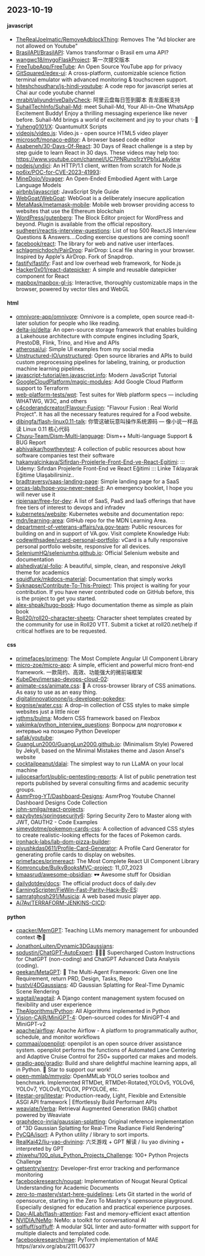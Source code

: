 ## 2023-10-19

#### javascript
* [TheRealJoelmatic/RemoveAdblockThing](https://github.com/TheRealJoelmatic/RemoveAdblockThing): Removes The "Ad blocker are not allowed on Youtube"
* [BrasilAPI/BrasilAPI](https://github.com/BrasilAPI/BrasilAPI): Vamos transformar o Brasil em uma API?
* [wangwc18/mygoFlaskProject](https://github.com/wangwc18/mygoFlaskProject): 第一次提交版本
* [FreeTubeApp/FreeTube](https://github.com/FreeTubeApp/FreeTube): An Open Source YouTube app for privacy
* [GitSquared/edex-ui](https://github.com/GitSquared/edex-ui): A cross-platform, customizable science fiction terminal emulator with advanced monitoring & touchscreen support.
* [hiteshchoudhary/js-hindi-youtube](https://github.com/hiteshchoudhary/js-hindi-youtube): A code repo for javascript series at Chai aur code youtube channel
* [mrabit/aliyundriveDailyCheck](https://github.com/mrabit/aliyundriveDailyCheck): 阿里云盘每日签到脚本 青龙面板支持
* [SuhailTechInfo/Suhail-Md](https://github.com/SuhailTechInfo/Suhail-Md): meet Suhail-Md, Your All-in-One WhatsApp Excitement Buddy! Enjoy a thrilling messaging experience like never before. Suhail-Md brings a world of excitement and joy to your chats ✨🤖
* [Yuheng0101/X](https://github.com/Yuheng0101/X): QuantumultX Scripts
* [videojs/video.js](https://github.com/videojs/video.js): Video.js - open source HTML5 video player
* [microsoft/monaco-editor](https://github.com/microsoft/monaco-editor): A browser based code editor
* [Asabeneh/30-Days-Of-React](https://github.com/Asabeneh/30-Days-Of-React): 30 Days of React challenge is a step by step guide to learn React in 30 days. These videos may help too: https://www.youtube.com/channel/UC7PNRuno1rzYPb1xLa4yktw
* [nodejs/undici](https://github.com/nodejs/undici): An HTTP/1.1 client, written from scratch for Node.js
* [po6ix/POC-for-CVE-2023-41993](https://github.com/po6ix/POC-for-CVE-2023-41993): 
* [MineDojo/Voyager](https://github.com/MineDojo/Voyager): An Open-Ended Embodied Agent with Large Language Models
* [airbnb/javascript](https://github.com/airbnb/javascript): JavaScript Style Guide
* [WebGoat/WebGoat](https://github.com/WebGoat/WebGoat): WebGoat is a deliberately insecure application
* [MetaMask/metamask-mobile](https://github.com/MetaMask/metamask-mobile): Mobile web browser providing access to websites that use the Ethereum blockchain
* [WordPress/gutenberg](https://github.com/WordPress/gutenberg): The Block Editor project for WordPress and beyond. Plugin is available from the official repository.
* [sudheerj/reactjs-interview-questions](https://github.com/sudheerj/reactjs-interview-questions): List of top 500 ReactJS Interview Questions & Answers....Coding exercise questions are coming soon!!
* [facebook/react](https://github.com/facebook/react): The library for web and native user interfaces.
* [schlagmichdoch/PairDrop](https://github.com/schlagmichdoch/PairDrop): PairDrop: Local file sharing in your browser. Inspired by Apple's AirDrop. Fork of Snapdrop.
* [fastify/fastify](https://github.com/fastify/fastify): Fast and low overhead web framework, for Node.js
* [Hacker0x01/react-datepicker](https://github.com/Hacker0x01/react-datepicker): A simple and reusable datepicker component for React
* [mapbox/mapbox-gl-js](https://github.com/mapbox/mapbox-gl-js): Interactive, thoroughly customizable maps in the browser, powered by vector tiles and WebGL

#### html
* [omnivore-app/omnivore](https://github.com/omnivore-app/omnivore): Omnivore is a complete, open source read-it-later solution for people who like reading.
* [delta-io/delta](https://github.com/delta-io/delta): An open-source storage framework that enables building a Lakehouse architecture with compute engines including Spark, PrestoDB, Flink, Trino, and Hive and APIs
* [atherosai/ui](https://github.com/atherosai/ui): Simple UI examples from my social media
* [Unstructured-IO/unstructured](https://github.com/Unstructured-IO/unstructured): Open source libraries and APIs to build custom preprocessing pipelines for labeling, training, or production machine learning pipelines.
* [javascript-tutorial/en.javascript.info](https://github.com/javascript-tutorial/en.javascript.info): Modern JavaScript Tutorial
* [GoogleCloudPlatform/magic-modules](https://github.com/GoogleCloudPlatform/magic-modules): Add Google Cloud Platform support to Terraform
* [web-platform-tests/wpt](https://github.com/web-platform-tests/wpt): Test suites for Web platform specs — including WHATWG, W3C, and others
* [c4coderandcreator/Flavour-Fusion](https://github.com/c4coderandcreator/Flavour-Fusion): "Flavour Fusion : Real World Project". It has all the necessary features required for a Food website.
* [dibingfa/flash-linux0.11-talk](https://github.com/dibingfa/flash-linux0.11-talk): 你管这破玩意叫操作系统源码 — 像小说一样品读 Linux 0.11 核心代码
* [Chuyu-Team/Dism-Multi-language](https://github.com/Chuyu-Team/Dism-Multi-language): Dism++ Multi-language Support & BUG Report
* [abhivaikar/howtheytest](https://github.com/abhivaikar/howtheytest): A collection of public resources about how software companies test their software
* [hakanyalcinkaya/Sifirdan-Projelerle-Front-End-ve-React-Egitimi](https://github.com/hakanyalcinkaya/Sifirdan-Projelerle-Front-End-ve-React-Egitimi): ::: Udemy: Sıfırdan Projelerle Front-End ve React Eğitimi ::: Linke Tıklayarak Eğitime Ulaşabilirsiniz..
* [bradtraversy/saas-landing-page](https://github.com/bradtraversy/saas-landing-page): Simple landing page for a SaaS
* [orcas-lab/hope-you-never-need-it](https://github.com/orcas-lab/hope-you-never-need-it): An emergency booklet, I hope you will never use it
* [ripienaar/free-for-dev](https://github.com/ripienaar/free-for-dev): A list of SaaS, PaaS and IaaS offerings that have free tiers of interest to devops and infradev
* [kubernetes/website](https://github.com/kubernetes/website): Kubernetes website and documentation repo:
* [mdn/learning-area](https://github.com/mdn/learning-area): GitHub repo for the MDN Learning Area.
* [department-of-veterans-affairs/va.gov-team](https://github.com/department-of-veterans-affairs/va.gov-team): Public resources for building on and in support of VA.gov. Visit complete Knowledge Hub:
* [codewithsadee/vcard-personal-portfolio](https://github.com/codewithsadee/vcard-personal-portfolio): vCard is a fully responsive personal portfolio website, responsive for all devices.
* [SeleniumHQ/seleniumhq.github.io](https://github.com/SeleniumHQ/seleniumhq.github.io): Official Selenium website and documentation
* [alshedivat/al-folio](https://github.com/alshedivat/al-folio): A beautiful, simple, clean, and responsive Jekyll theme for academics
* [squidfunk/mkdocs-material](https://github.com/squidfunk/mkdocs-material): Documentation that simply works
* [Syknapse/Contribute-To-This-Project](https://github.com/Syknapse/Contribute-To-This-Project): This project is waiting for your contribution. If you have never contributed code on GitHub before, this is the project to get you started.
* [alex-shpak/hugo-book](https://github.com/alex-shpak/hugo-book): Hugo documentation theme as simple as plain book
* [Roll20/roll20-character-sheets](https://github.com/Roll20/roll20-character-sheets): Character sheet templates created by the community for use in Roll20 VTT. Submit a ticket at roll20.net/help if critical hotfixes are to be requested.

#### css
* [primefaces/primeng](https://github.com/primefaces/primeng): The Most Complete Angular UI Component Library
* [micro-zoe/micro-app](https://github.com/micro-zoe/micro-app): A simple, efficient and powerful micro front-end framework. 一款简约、高效、功能强大的微前端框架
* [KubeDev/imersao-devops-cloud-02](https://github.com/KubeDev/imersao-devops-cloud-02): 
* [animate-css/animate.css](https://github.com/animate-css/animate.css): 🍿 A cross-browser library of CSS animations. As easy to use as an easy thing.
* [digitalinnovationone/js-developer-pokedex](https://github.com/digitalinnovationone/js-developer-pokedex): 
* [kognise/water.css](https://github.com/kognise/water.css): A drop-in collection of CSS styles to make simple websites just a little nicer
* [jgthms/bulma](https://github.com/jgthms/bulma): Modern CSS framework based on Flexbox
* [yakimka/python_interview_questions](https://github.com/yakimka/python_interview_questions): Вопросы для подготовки к интервью на позицию Python Developer
* [safak/youtube](https://github.com/safak/youtube): 
* [GuangLun2000/GuangLun2000.github.io](https://github.com/GuangLun2000/GuangLun2000.github.io): (Minimalism Style) Powered by Jekyll, based on the Minimal Mistakes theme and Jason Ansel's website
* [cocktailpeanut/dalai](https://github.com/cocktailpeanut/dalai): The simplest way to run LLaMA on your local machine
* [juliocesarfort/public-pentesting-reports](https://github.com/juliocesarfort/public-pentesting-reports): A list of public penetration test reports published by several consulting firms and academic security groups.
* [AsmrProg-YT/Dashboard-Designs](https://github.com/AsmrProg-YT/Dashboard-Designs): AsmrProg Youtube Channel Dashboard Designs Code Collection
* [john-smilga/react-projects](https://github.com/john-smilga/react-projects): 
* [eazybytes/springsecurity6](https://github.com/eazybytes/springsecurity6): Spring Security Zero to Master along with JWT, OAUTH2 - Code Examples
* [simeydotme/pokemon-cards-css](https://github.com/simeydotme/pokemon-cards-css): A collection of advanced CSS styles to create realistic-looking effects for the faces of Pokemon cards.
* [ironhack-labs/lab-dom-pizza-builder](https://github.com/ironhack-labs/lab-dom-pizza-builder): 
* [piyushkdas0611/Profile-Card-Generator](https://github.com/piyushkdas0611/Profile-Card-Generator): A Profile Card Generator for generating profile cards to display on websites.
* [primefaces/primereact](https://github.com/primefaces/primereact): The Most Complete React UI Component Library
* [Komroncube/BulkyBooksMVC-project](https://github.com/Komroncube/BulkyBooksMVC-project): 11_07_2023
* [kmaasrud/awesome-obsidian](https://github.com/kmaasrud/awesome-obsidian): 🕶️ Awesome stuff for Obsidian
* [dailydotdev/docs](https://github.com/dailydotdev/docs): The official product docs of daily.dev
* [EarningScripter/FieWin-Fast-Parity-Hack-By-ES](https://github.com/EarningScripter/FieWin-Fast-Parity-Hack-By-ES): 
* [samratghosh291/Musicia](https://github.com/samratghosh291/Musicia): A web based music player app.
* [Aj7Ay/TERRAFORM-JENKINS-CICD](https://github.com/Aj7Ay/TERRAFORM-JENKINS-CICD): 

#### python
* [cpacker/MemGPT](https://github.com/cpacker/MemGPT): Teaching LLMs memory management for unbounded context 📚🦙
* [JonathonLuiten/Dynamic3DGaussians](https://github.com/JonathonLuiten/Dynamic3DGaussians): 
* [spdustin/ChatGPT-AutoExpert](https://github.com/spdustin/ChatGPT-AutoExpert): 🚀🧠💬 Supercharged Custom Instructions for ChatGPT (non-coding) and ChatGPT Advanced Data Analysis (coding).
* [geekan/MetaGPT](https://github.com/geekan/MetaGPT): 🌟 The Multi-Agent Framework: Given one line Requirement, return PRD, Design, Tasks, Repo
* [hustvl/4DGaussians](https://github.com/hustvl/4DGaussians): 4D Gaussian Splatting for Real-Time Dynamic Scene Rendering
* [wagtail/wagtail](https://github.com/wagtail/wagtail): A Django content management system focused on flexibility and user experience
* [TheAlgorithms/Python](https://github.com/TheAlgorithms/Python): All Algorithms implemented in Python
* [Vision-CAIR/MiniGPT-4](https://github.com/Vision-CAIR/MiniGPT-4): Open-sourced codes for MiniGPT-4 and MiniGPT-v2
* [apache/airflow](https://github.com/apache/airflow): Apache Airflow - A platform to programmatically author, schedule, and monitor workflows
* [commaai/openpilot](https://github.com/commaai/openpilot): openpilot is an open source driver assistance system. openpilot performs the functions of Automated Lane Centering and Adaptive Cruise Control for 250+ supported car makes and models.
* [gradio-app/gradio](https://github.com/gradio-app/gradio): Build and share delightful machine learning apps, all in Python. 🌟 Star to support our work!
* [open-mmlab/mmyolo](https://github.com/open-mmlab/mmyolo): OpenMMLab YOLO series toolbox and benchmark. Implemented RTMDet, RTMDet-Rotated,YOLOv5, YOLOv6, YOLOv7, YOLOv8,YOLOX, PPYOLOE, etc.
* [litestar-org/litestar](https://github.com/litestar-org/litestar): Production-ready, Light, Flexible and Extensible ASGI API framework | Effortlessly Build Performant APIs
* [weaviate/Verba](https://github.com/weaviate/Verba): Retrieval Augmented Generation (RAG) chatbot powered by Weaviate
* [graphdeco-inria/gaussian-splatting](https://github.com/graphdeco-inria/gaussian-splatting): Original reference implementation of "3D Gaussian Splatting for Real-Time Radiance Field Rendering"
* [PyCQA/isort](https://github.com/PyCQA/isort): A Python utility / library to sort imports.
* [RealKai42/liu-yao-divining](https://github.com/RealKai42/liu-yao-divining): 六爻游戏 + GPT 解读 / liu yao divining + interpreted by GPT
* [zhiwehu/100_plus_Python_Projects_Challenge](https://github.com/zhiwehu/100_plus_Python_Projects_Challenge): 100+ Python Projects Challenge
* [getsentry/sentry](https://github.com/getsentry/sentry): Developer-first error tracking and performance monitoring
* [facebookresearch/nougat](https://github.com/facebookresearch/nougat): Implementation of Nougat Neural Optical Understanding for Academic Documents
* [zero-to-mastery/start-here-guidelines](https://github.com/zero-to-mastery/start-here-guidelines): Lets Git started in the world of opensource, starting in the Zero To Mastery's opensource playground. Especially designed for education and practical experience purposes.
* [Dao-AILab/flash-attention](https://github.com/Dao-AILab/flash-attention): Fast and memory-efficient exact attention
* [NVIDIA/NeMo](https://github.com/NVIDIA/NeMo): NeMo: a toolkit for conversational AI
* [sqlfluff/sqlfluff](https://github.com/sqlfluff/sqlfluff): A modular SQL linter and auto-formatter with support for multiple dialects and templated code.
* [facebookresearch/mae](https://github.com/facebookresearch/mae): PyTorch implementation of MAE https//arxiv.org/abs/2111.06377
